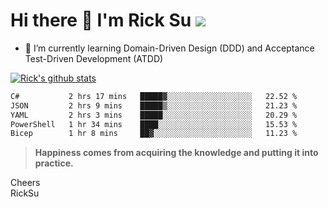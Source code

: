 # Hi there 👋 I'm Rick Su ![](https://komarev.com/ghpvc/?username=ricksu978)
<!--
**ricksu978/ricksu978** is a ✨ _special_ ✨ repository because its `README.md` (this file) appears on your GitHub profile.

Here are some ideas to get you started:

- 🔭 I’m currently working on ...
-->
- 🌱 I’m currently learning Domain-Driven Design (DDD) and Acceptance Test-Driven Development (ATDD)
<!--
- 👯 I’m looking to collaborate on ...
- 🤔 I’m looking for help with ...
- 💬 Ask me about ...
- 📫 How to reach me: ...
- 😄 Pronouns: ...
- ⚡ Fun fact: ...
-->
[![Rick's github stats](https://github-readme-stats.vercel.app/api?username=ricksu978&theme=dark)](https://github.com/ricksu978/ricksu978)

<!--START_SECTION:waka-->

```txt
C#           2 hrs 17 mins   █████▓░░░░░░░░░░░░░░░░░░░   22.52 %
JSON         2 hrs 9 mins    █████▒░░░░░░░░░░░░░░░░░░░   21.23 %
YAML         2 hrs 3 mins    █████░░░░░░░░░░░░░░░░░░░░   20.29 %
PowerShell   1 hr 34 mins    ████░░░░░░░░░░░░░░░░░░░░░   15.53 %
Bicep        1 hr 8 mins     ██▓░░░░░░░░░░░░░░░░░░░░░░   11.23 %
```

<!--END_SECTION:waka-->

> **Happiness comes from acquiring the knowledge and putting it into practice.**

Cheers  
RickSu 
